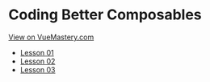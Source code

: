 # Coding Better Composables
[View on VueMastery.com](https://www.vuemastery.com/courses/coding-better-composables/what-is-a-composable/)
* [Lesson 01](https://player.vimeo.com/video/715679213?autoplay=1&app_id=122963)
* [Lesson 02](https://player.vimeo.com/video/716185582?autoplay=1&app_id=122963)
* [Lesson 03](https://player.vimeo.com/video/717999765?autoplay=1&app_id=122963)
